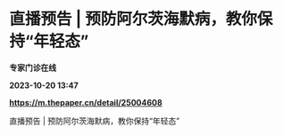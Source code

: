 # 直播预告 | 预防阿尔茨海默病，教你保持“年轻态”
**专家门诊在线**

**2023-10-20 13:47**

**https://m.thepaper.cn/detail/25004608**

直播预告 | 预防阿尔茨海默病，教你保持“年轻态”